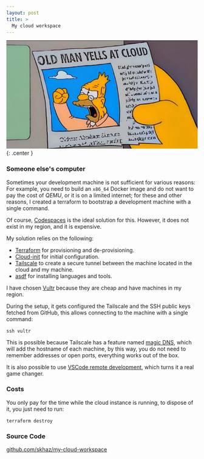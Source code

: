```yaml
---
layout: post
title: >
  My cloud workspace
---
```


![kubectl](/public/2022-12-05-my-cloud-workspace/old-man-yells-at-cloud.jpg){: .center }

### Someone else's computer

Sometimes your development machine is not sufficient for various reasons: For example, you need to build an `x86_64` Docker image and do not want to pay the cost of *QEMU*, or it is on a limited internet; for these and other reasons, I created a terraform to bootstrap a development machine with a single command.

Of course, [Codespaces](https://github.com/features/codespaces) is the ideal solution for this. However, it does not exist in my region, and it is expensive.

My solution relies on the following:
* [Terraform](https://www.terraform.io/) for provisioning and de-provisioning.
* [Cloud-init](https://cloud-init.io/) for initial configuration.
* [Tailscale](https://tailscale.com/) to create a secure tunnel between the machine located in the cloud and my machine.
* [asdf](https://asdf-vm.com/) for installing languages and tools.

I have chosen [Vultr](https://vultr.com/) because they are cheap and have machines in my region.

During the setup, it gets configured the Tailscale and the SSH public keys fetched from GitHub, this allows connecting to the machine with a single command:

```shell
ssh vultr
```

This is possible because Tailscale  has a feature named [magic DNS](https://tailscale.com/kb/1081/magicdns/), which will add the hostname of each machine, by this way, you do not need to remember addresses or open ports, everything works out of the box.

It is also possible to use [VSCode remote development](https://code.visualstudio.com/docs/remote/ssh), which turns it a real game changer. 

### Costs

You only pay for the time while the cloud instance is running, to dispose of it, you just need to run:

```shell
terraform destroy
```

### Source Code

[github.com/skhaz/my-cloud-workspace](https://github.com/skhaz/my-cloud-workspace)
